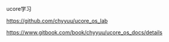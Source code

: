 
ucore学习

https://github.com/chyyuu/ucore_os_lab

https://www.gitbook.com/book/chyyuu/ucore_os_docs/details